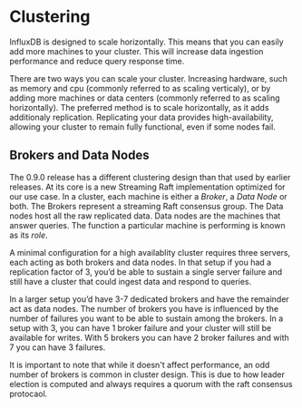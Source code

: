 # Clustering
InfluxDB is designed to scale horizontally. This means that you can easily add more machines to your cluster. This will increase data ingestion performance and reduce query response time.

There are two ways you can scale your cluster.  Increasing hardware, such as
memory and cpu (commonly referred to as scaling verticaly), or by adding more
machines or data centers (commonly referred to as scaling horizontally).  The
preferred method is to scale horizontally, as it adds additionaly replication.
Replicating your data provides high-availability, allowing your cluster to
remain fully functional, even if some nodes fail.

## Brokers and Data Nodes
The 0.9.0 release has a different clustering design than that used by earlier releases. At its core is a new Streaming Raft implementation optimized for our use case. In a cluster, each machine is either a _Broker_, a _Data Node_ or both. The Brokers represent a streaming Raft consensus group. The Data nodes host all the raw replicated data. Data nodes are the machines that answer queries. The function a particular machine is performing is known as its _role_.

A minimal configuration for a high availablity cluster requires three servers, each acting as both brokers and data nodes. In that setup if you had a replication factor of 3, you’d be able to sustain a single server failure and still have a cluster that could ingest data and respond to queries.

In a larger setup you’d have 3-7 dedicated brokers and have the remainder act as data nodes. The number of brokers you have is influenced by the number of failures you want to be able to sustain among the brokers. In a setup with 3, you can have 1 broker failure and your cluster will still be available for writes. With 5 brokers you can have 2 broker failures and with 7 you can have 3 failures.

It is important to note that while it doesn't affect performance, an odd number of brokers is common in cluster design.  This is due to how leader election is computed and always requires a quorum with the raft consensus protocaol.
